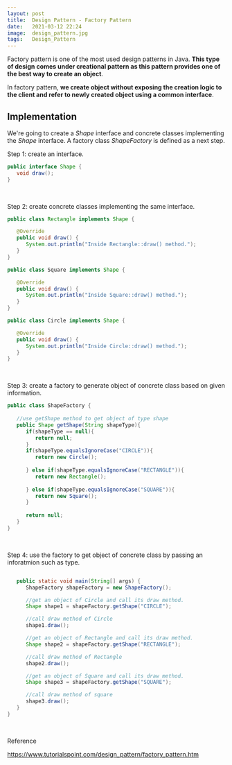 ```yaml
---
layout: post 
title:  Design Pattern - Factory Pattern
date:   2021-03-12 22:24
image:  design_pattern.jpg
tags:   Design_Pattern
---
```


Factory pattern is one of the most used design patterns in Java. **This type of design comes under creational pattern as this pattern provides one of the best way to create an object**.

In factory pattern, **we create object without exposing the creation logic to the client and refer to newly created object using a common interface**.

## Implementation

We're going to create a *Shape* interface and concrete classes implementing the *Shape* interface. A factory class *ShapeFactory* is defined as a next step.

Step 1: create an interface.

```java
public interface Shape {
   void draw();
}
```

<!-- Line breaks -->
<br />

Step 2: create concrete classes implementing the same interface.

```java
public class Rectangle implements Shape {

   @Override
   public void draw() {
      System.out.println("Inside Rectangle::draw() method.");
   }
}

public class Square implements Shape {

   @Override
   public void draw() {
      System.out.println("Inside Square::draw() method.");
   }
}

public class Circle implements Shape {

   @Override
   public void draw() {
      System.out.println("Inside Circle::draw() method.");
   }
}
```

<!-- Line breaks -->
<br />

Step 3: create a factory to generate object of concrete class based on given information.

```java
public class ShapeFactory {
	
   //use getShape method to get object of type shape 
   public Shape getShape(String shapeType){
      if(shapeType == null){
         return null;
      }		
      if(shapeType.equalsIgnoreCase("CIRCLE")){
         return new Circle();
         
      } else if(shapeType.equalsIgnoreCase("RECTANGLE")){
         return new Rectangle();
         
      } else if(shapeType.equalsIgnoreCase("SQUARE")){
         return new Square();
      }
      
      return null;
   }
}
```

<!-- Line breaks -->
<br />

Step 4: use the factory to get object of concrete class by passing an inforatmion such as type.

```java

   public static void main(String[] args) {
      ShapeFactory shapeFactory = new ShapeFactory();

      //get an object of Circle and call its draw method.
      Shape shape1 = shapeFactory.getShape("CIRCLE");

      //call draw method of Circle
      shape1.draw();

      //get an object of Rectangle and call its draw method.
      Shape shape2 = shapeFactory.getShape("RECTANGLE");

      //call draw method of Rectangle
      shape2.draw();

      //get an object of Square and call its draw method.
      Shape shape3 = shapeFactory.getShape("SQUARE");

      //call draw method of square
      shape3.draw();
   }
}
```

<!-- Line breaks -->
<br />

Reference

<https://www.tutorialspoint.com/design_pattern/factory_pattern.htm>
